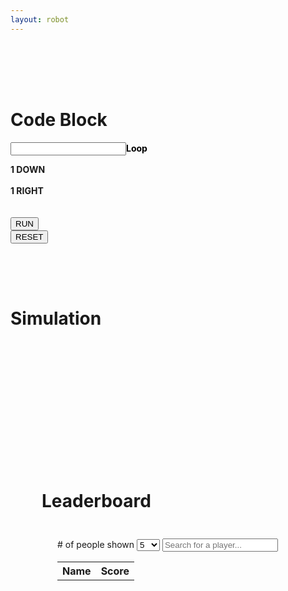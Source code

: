 ```yaml
---
layout: robot
---
```

<br>
<div class="index-Container">
  <div id="div3" class="shadow" style="padding-top: 50px; padding-bottom: 50px;">
    <h1>Code Block</h1>
      <div class="loop-block">
          <p style="color: black; text-align: left;"><input id="loop" class="block-input"><b>Loop</b></p>
          <div class="down-block"><label class="label-block"><b>1 DOWN</b></label></div><br>
          <div class="right-block"><label class="label-block"><b>1 RIGHT</b></label></div><br>
      </div>
    <br>
    <button id="runner" onclick="run()">RUN</button>
    <form action="{{ site.baseurl }}/robot_md/robot3">
        <button type="submit">RESET</button>
    </form>
    </div>
    <div id="div4" class="shadow" style="">
    <h1>Simulation</h1>
      <div style="padding: 25px">
          <canvas id="sim" width="250" height="250" style="background: white;">
          </canvas>
      </div>
  </div>
</div>
<div style="padding: 50px;"></div>
<div id="div3" class="shadow" style="padding: 50px;">
  <h1>Leaderboard</h1>
  <div style="padding: 25px">
    <label># of people shown</label>
    <select name="Entries" id="numberRows" onchange="updateLeaderboard()">
      <option value="5">5</option>
      <option value="10">10</option>
      <option value="25">25</option>
    </select>
    <input type="text" id="searchInput" onkeyup="searchPlayer()" placeholder="Search for a player...">
    <table id="leaderboard" style="width:100%">
      <tr>
        <th onclick="sortLeaderboard(0)">Name</th>
        <th onclick="sortLeaderboard(1)">Score</th>
      </tr>
    </table>
  </div>
</div>
<script>
  fetch('https://Playgroundproject.duckdns.org/api/users/', {
  method: 'PUT',
  headers: { 'Content-Type': 'application/json' },
  body: JSON.stringify({ name: person, level: parseInt(localStorage.getItem('level')) || 1 })
})
</script>

<script src="{{ '/assets/js/robotJS/robot3.js' | relative_url }}"></script>
